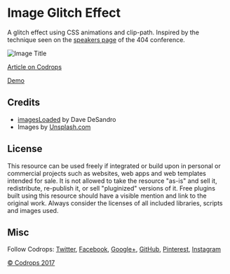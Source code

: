 # Image Glitch Effect

A glitch effect using CSS animations and clip-path. Inspired by the technique seen on the [speakers page](https://www.404.ie/speakers/) of the 404 conference.

![Image Title](link)

[Article on Codrops](https://tympanus.net/codrops/?p=33498)

[Demo](http://tympanus.net/Tutorials/ImageGlitchEffect/)

## Credits

- [imagesLoaded](http://imagesloaded.desandro.com/) by Dave DeSandro
- Images by [Unsplash.com](http://unsplash.com)

## License
This resource can be used freely if integrated or build upon in personal or commercial projects such as websites, web apps and web templates intended for sale. It is not allowed to take the resource "as-is" and sell it, redistribute, re-publish it, or sell "pluginized" versions of it. Free plugins built using this resource should have a visible mention and link to the original work. Always consider the licenses of all included libraries, scripts and images used.

## Misc

Follow Codrops: [Twitter](http://www.twitter.com/codrops), [Facebook](http://www.facebook.com/codrops), [Google+](https://plus.google.com/101095823814290637419), [GitHub](https://github.com/codrops), [Pinterest](http://www.pinterest.com/codrops/), [Instagram](https://www.instagram.com/codropsss/)


[© Codrops 2017](http://www.codrops.com)





